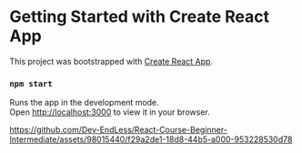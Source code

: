 # Getting Started with Create React App

This project was bootstrapped with [Create React App](https://github.com/facebook/create-react-app).

### `npm start`

Runs the app in the development mode.\
Open [http://localhost:3000](http://localhost:3000) to view it in your browser.

https://github.com/Dev-EndLess/React-Course-Beginner-Intermediate/assets/98015440/f29a2de1-18d8-44b5-a000-953228530d78

